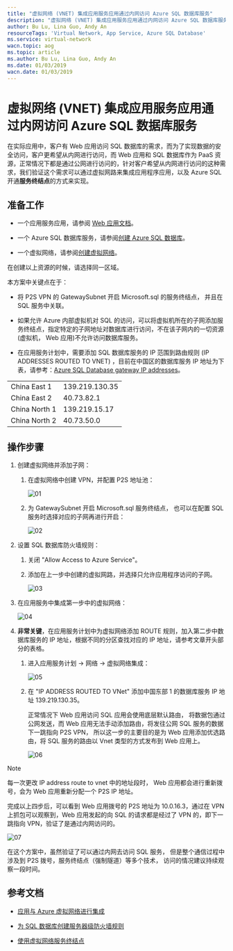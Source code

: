 ```yaml
---
title: "虚拟网络 (VNET) 集成应用服务应用通过内网访问 Azure SQL 数据库服务"
description: "虚拟网络 (VNET) 集成应用服务应用通过内网访问 Azure SQL 数据库服务"
author: Bu Lu, Lina Guo, Andy An
resourceTags: 'Virtual Network, App Service, Azure SQL Database'
ms.service: virtual-network
wacn.topic: aog
ms.topic: article
ms.author: Bu Lu, Lina Guo, Andy An
ms.date: 01/03/2019
wacn.date: 01/03/2019
---
```


# 虚拟网络 (VNET) 集成应用服务应用通过内网访问 Azure SQL 数据库服务

在实际应用中，客户有 Web 应用访问 SQL 数据库的需求，而为了实现数据的安全访问，客户更希望从内网进行访问，而 Web 应用和 SQL 数据库作为 PaaS 资源，正常情况下都是通过公网进行访问的，针对客户希望从内网进行访问的这种需求，我们验证这个需求可以通过虚拟网路来集成应用程序应用，以及 Azure SQL 开通**服务终结点**的方式来实现。

## 准备工作

* 一个应用服务应用，请参阅 [Web 应用文档](https://docs.azure.cn/zh-cn/app-service/)。

* 一个 Azure SQL 数据库服务，请参阅[创建 Azure SQL 数据库](https://docs.azure.cn/zh-cn/sql-database/sql-database-get-started-portal)。

* 一个虚拟网络，请参阅[创建虚拟网络](https://docs.azure.cn/zh-cn/virtual-network/quick-create-portal)。

在创建以上资源的时候，请选择同一区域。

本方案中关键点在于：

* 将 P2S VPN 的 GatewaySubnet 开启 Microsoft.sql 的服务终结点， 并且在 SQL 服务中关联。

* 如果允许 Azure 内部虚拟机对 SQL 的访问，可以将虚拟机所在的子网添加服务终结点，指定特定的子网地址对数据库进行访问，不在该子网内的一切资源(虚拟机， Web 应用)不允许访问数据库服务。

* 在应用服务计划中，需要添加 SQL 数据库服务的 IP 范围到路由规则 (IP ADDRESSES ROUTED TO VNET) ，目前在中国区的数据库服务 IP 地址为下表，请参考：[Azure SQL Database gateway IP addresses](https://docs.microsoft.com/en-us/azure/sql-database/sql-database-connectivity-architecture#azure-sql-database-gateway-ip-addresses)。

|||
|----|----|
|China East 1|139.219.130.35|
|China East 2|40.73.82.1|
|China North 1|139.219.15.17|
|China North 2|40.73.50.0|

## 操作步骤

1. 创建虚拟网络并添加子网：

    1. 在虚拟网络中创建 VPN，并配置 P2S 地址池：

        ![01](media/aog-virtual-network-howto-integrate-app-service-to-access-sql-service-via-intranet/01.png "01")

    2. 为 GatewaySubnet 开启 Microsoft.sql 服务终结点， 也可以在配置 SQL 服务时选择对应的子网再进行开启：

        ![02](media/aog-virtual-network-howto-integrate-app-service-to-access-sql-service-via-intranet/02.png "02")

2. 设置 SQL 数据库防火墙规则：

    1. 关闭 "Allow Access to Azure Service"。

    2. 添加在上一步中创建的虚拟网路，并选择只允许应用程序访问的子网。

        ![03](media/aog-virtual-network-howto-integrate-app-service-to-access-sql-service-via-intranet/03.png "03")

3. 在应用服务中集成第一步中的虚拟网络：

    ![04](media/aog-virtual-network-howto-integrate-app-service-to-access-sql-service-via-intranet/04.png "04")

4. **非常关键**，在应用服务计划中为虚拟网络添加 ROUTE 规则，加入第二步中数据库服务的 IP 地址，根据不同的分区查找对应的 IP 地址，请参考文章开头部分的表格。

    1. 进入应用服务计划 -> 网络 -> 虚拟网络集成：

        ![05](media/aog-virtual-network-howto-integrate-app-service-to-access-sql-service-via-intranet/05.png "05")

    2. 在 "IP ADDRESS ROUTED TO VNet" 添加中国东部 1 的数据库服务 IP 地址 139.219.130.35。

        正常情况下 Web 应用访问 SQL 应用会使用底层默认路由， 将数据包通过公网发送，而 Web 应用无法手动添加路由，将发往公网 SQL 服务的数据下一跳指向 P2S VPN， 所以这一步的主要目的是为 Web 应用添加优选路由，将 SQL 服务的路由以 Vnet 类型的方式发布到 Web 应用上。

        ![06](media/aog-virtual-network-howto-integrate-app-service-to-access-sql-service-via-intranet/06.png "06")

> [!NOTE]
>每一次更改 IP address route to vnet 中的地址段时， Web 应用都会进行重新拨号，会为 Web 应用重新分配一个 P2S IP 地址。

完成以上四步后，可以看到 Web 应用拨号的 P2S 地址为 10.0.16.3，通过在 VPN 上抓包可以观察到，Web 应用发起的向 SQL 的请求都是经过了 VPN 的，即下一跳指向 VPN，验证了是通过内网访问的。

![07](media/aog-virtual-network-howto-integrate-app-service-to-access-sql-service-via-intranet/07.png "07")

在这个方案中，虽然验证了可以通过内网去访问 SQL 服务， 但是整个通信过程中涉及到 P2S 拨号，服务终结点（强制隧道）等多个技术， 访问的情况建议持续观察一段时间。

## 参考文档

* [应用与 Azure 虚拟网络进行集成](https://docs.azure.cn/zh-cn/app-service/web-sites-integrate-with-vnet)

* [为 SQL 数据库创建服务器级防火墙规则](https://docs.azure.cn/zh-cn/sql-database/sql-database-get-started-portal-firewall)

* [使用虚拟网络服务终结点](https://docs.microsoft.com/zh-cn/azure/sql-database/sql-database-vnet-service-endpoint-rule-overview#azure-portal-steps)
